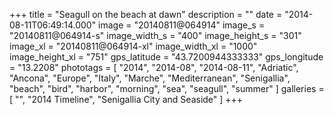 +++
title = "Seagull on the beach at dawn"
description = ""
date = "2014-08-11T06:49:14.000"
image = "20140811@064914"
image_s = "20140811@064914-s"
image_width_s = "400"
image_height_s = "301"
image_xl = "20140811@064914-xl"
image_width_xl = "1000"
image_height_xl = "751"
gps_latitude = "43.7200944333333"
gps_longitude = "13.2208"
phototags = [ "2014", "2014-08", "2014-08-11", "Adriatic", "Ancona", "Europe", "Italy", "Marche", "Mediterranean", "Senigallia", "beach", "bird", "harbor", "morning", "sea", "seagull", "summer" ]
galleries = [ "", "2014 Timeline", "Senigallia City and Seaside" ]
+++
